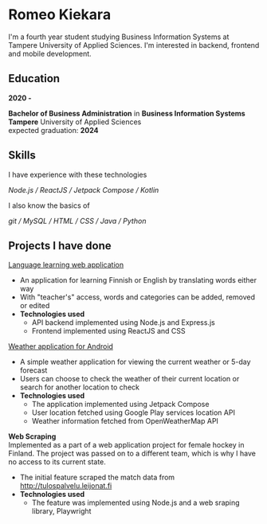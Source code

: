 # Romeo Kiekara

I'm a fourth year student studying Business Information Systems at Tampere University of Applied Sciences.
I'm interested in backend, frontend and mobile development.

## Education

__2020 -__

__Bachelor of Business Administration__ in __Business Information Systems__<br>
__Tampere__ University of Applied Sciences<br>
expected graduation: __2024__

## Skills

I have experience with these technologies

*Node.js  /  ReactJS  /  Jetpack Compose  /  Kotlin*

I also know the basics of

*git  /  MySQL  /  HTML  /  CSS  /  Java  /  Python*

## Projects I have done

[Language learning web application](https://github.com/Kiekara/fullstack-project)
- An application for learning Finnish or English by translating words either way
- With "teacher's" access, words and categories can be added, removed or edited
- __Technologies used__
  - API backend implemented using Node.js and Express.js
  - Frontend implemented using ReactJS and CSS

[Weather application for Android](https://github.com/Kiekara/weather-app)
- A simple weather application for viewing the current weather or 5-day forecast
- Users can choose to check the weather of their current location or search for another location to check
- __Technologies used__
  - The application implemented using Jetpack Compose
  - User location fetched using Google Play services location API
  - Weather information fetched from OpenWeatherMap API

__Web Scraping__<br>
Implemented as a part of a web application project for female hockey in Finland.
The project was passed on to a different team, which is why I have no access to its current state.
- The initial feature scraped the match data from http://tulospalvelu.leijonat.fi
- __Technologies used__
  - The feature was implemented using Node.js and a web sraping library, Playwright

